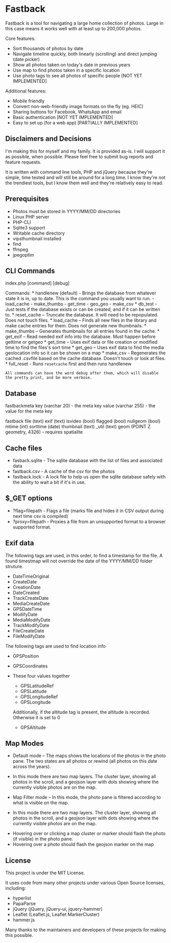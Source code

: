 Fastback
========

Fastback is a tool for navigating a large home collection of photos. Large in 
this case means it works well with at least up to 200,000 photos. 

Core features: 

 * Sort thousands of photos by date
 * Navigate timeline quickly, both linearly (scrolling) and direct jumping (date picker)
 * Show all photos taken on today's date in previous years
 * Use map to find photos taken in a specific location
 * Use photo tags to see all photos of specific people [NOT YET IMPLEMENTED]

Additional features:
 * Mobile friendly
 * Convert non-web-friendly image formats on the fly (eg. HEIC)
 * Sharing buttons for Facebook, WhatsApp and email
 * Basic authentication [NOT YET IMPLEMENTED]
 * Easy to set up (for a web app) [PARTIALLY IMPLEMENTED]

Disclaimers and Decisions
-------------------------

I'm making this for myself and my family. It is provided as-is. I will support
it as possible, when possible. Please feel free to submit bug reports and feature 
requests.

It is written with command line tools, PHP and jQuery because they're simple,
time tested and will still be around for a long time. I know they're not
the trendiest tools, but I know them well and they're relatively easy to read. 

Prerequisites
-------------

* Photos must be stored in YYYY/MM/DD directories
* Linux PHP server
* PHP-CLI
* Sqlite3 support
* Writable cache directory
* vipsthumbnail installed
* find
* ffmpeg
* jpegoptim

CLI Commands
--------
index.php [command] [debug]

Commands:
	* handlenew (default) - Brings the database from whatever state it is in, up to date. This is the command you usually want to run.
		- load_cache
		- make_thumbs
		- get_time
		- geo_geo
		- make_csv
	* db_test - Just tests if the database exists or can be created, and if it can be written to.
	* reset_cache – Truncate the database. It will need to be repopulated. Does not touch files.
	* load_cache – Finds all new files in the library and make cache entries for them. Does not generate new thumbnails.
	* make_thumbs – Generates thumbnails for all entries found in the cache.
	* get_exif – Read needed exif info into the database. Must happen before gettime or getgeo
	* get_time – Uses exif data or file creation or modified time to find the files's sort time
	* get_geo – Uses exif data to find the media geolocation info so it can be shown on a map
	* make_csv - Regenerates the cached .csvfile based on the cache database. Doesn't touch or look at files.
	* full_reset - Runs `resetcache` first and then runs handlenew
	
	All commands can have the word debug after them, which will disable the pretty print, and be more verbose.


Database 
--------

fastbackmeta
	key (varchar 20) - the meta key
	value (varchar 255) - the value for the meta key

fastback
	file (text)
	exif (text)
	isvideo (bool)
	flagged (bool)
	nullgeom (bool)
	mtime (int)
	sorttime (date)
	thumbnail (text)
	_util (text)
	geom (POINT Z geometry, 4326) - requires spatialite


Cache files
-----------
* fasback.sqlite - The sqlite database with the list of files and associated data
* fastback.csv - A cache of the csv for the photos
* fastback.lock - A lock file to help us open the sqlite database safely with the ability to wait a bit if it's in use.


$_GET options
-------------

* ?flag=filepath - Flags a file (marks file and hides it in CSV output during next time csv is compiled)
* ?proxy=filepath - Proxies a file from an unsupported format to a browser supported format.

Exif data
---------

The following tags are used, in this order, to find a timestamp for the file. A found timestmap will not override the date of the YYYY/MM/DD folder struture.
 - DateTimeOriginal
 - CreateDate
 - CreationDate
 - DateCreated
 - TrackCreateDate
 - MediaCreateDate
 - GPSDateTime
 - ModifyDate
 - MediaModifyDate
 - TrackModifyDate
 - FileCreateDate
 - FileModifyDate

The following tags are used to find location info

 - GPSPosition
 - GPSCoordinates
 - These four values together
 	+ GPSLatitudeRef
 	+ GPSLatitude
 	+ GPSLongitudeRef
 	+ GPSLongitude
 
 	Additionally, if the altitude tag is present, the altitude is recorded. Otherwise it is set to 0
 	+ GPSAltitude


Map Modes
---------

 * Default mode – The maps shows the locations of the photos in the photo pane. The two states are all photos or rewind (all photos on this date across the years).
 - In this mode there are two map layers. The cluster layer, showing all photos in the scroll, and a geojson layer with dots showing where the currently visible photos are on the map. 
 * Map Filter mode – In this mode, the photo pane is filtered according to what is visible on the map.
 - In this mode there are two map layers. The cluster layer, showing all photos in the scroll, and a geojson layer with dots showing where the currently visible photos are on the map. 

 * Hovering over or clicking a map cluster or marker should flash the photo (if visible) in the photo pane.
 * Hovering over a photo should flash the geojson marker on the map

License
-------
This project is under the MIT License. 

It uses code from many other projects under various Open Source licenses, including: 
 * hyperlist 
 * PapaParse 
 * jQuery (jQuery, jQuery-ui, jquery-hammer)
 * Leaflet (Leaflet.js, Leaflet MarkerCluster)
 * hammer.js

Many thanks to the maintainers and developers of these projects for making this possible.
